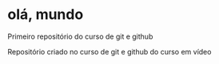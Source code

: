 # olá, mundo
Primeiro repositório do curso de git e github

Repositório criado no curso de git e github do curso em vídeo